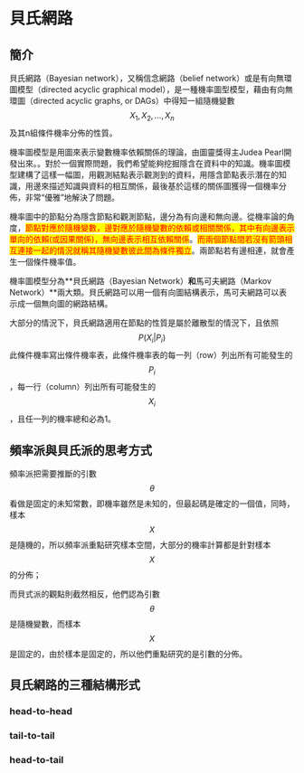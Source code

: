 # 貝氏網路

## 簡介

貝氏網路（Bayesian network），又稱信念網路（belief network）或是有向無環圖模型（directed acyclic graphical model），是一種機率圖型模型，藉由有向無環圖（directed acyclic graphs, or DAGs）中得知一組隨機變數$$X_{1},X_{2},\dots,X_{n}$$及其n組條件機率分佈的性質。

機率圖模型是用圖來表示變數機率依賴關係的理論，由圖靈獎得主Judea Pearl開發出來。。對於一個實際問題，我們希望能夠挖掘隱含在資料中的知識。機率圖模型建構了這樣一幅圖，用觀測結點表示觀測到的資料，用隱含節點表示潛在的知識，用邊來描述知識與資料的相互關係，最後基於這樣的關係圖獲得一個機率分佈，非常“優雅”地解決了問題。

機率圖中的節點分為隱含節點和觀測節點，邊分為有向邊和無向邊。從機率論的角度，<mark style="color:red;">節點對應於隨機變數，邊對應於隨機變數的依賴或相關關係，其中有向邊表示單向的依賴(或因果關係)，無向邊表示相互依賴關係</mark>。<mark style="color:red;">而兩個節點間若沒有箭頭相互連接一起的情況就稱其隨機變數彼此間為條件獨立</mark>。兩節點若有邊相連，就會產生一個條件機率值。

機率圖模型分為**貝氏網路（Bayesian Network）**和**馬可夫網路（Markov Network）**兩大類。貝氏網路可以用一個有向圖結構表示，馬可夫網路可以表 示成一個無向圖的網路結構。

大部分的情況下，貝氏網路適用在節點的性質是屬於離散型的情況下，且依照$${\displaystyle P(X_{i}|P_{i}})$$此條件機率寫出條件機率表，此條件機率表的每一列（row）列出所有可能發生的$${\displaystyle P_{i}}$$，每一行（column）列出所有可能發生的$${\displaystyle X_{i}}$$，且任一列的機率總和必為1。

## 頻率派與貝氏派的思考方式

頻率派把需要推斷的引數$$\theta$$看做是固定的未知常數，即機率雖然是未知的，但最起碼是確定的一個值，同時，樣本$$X$$是隨機的，所以頻率派重點研究樣本空間，大部分的機率計算都是針對樣本$$X$$的分佈；&#x20;

而貝式派的觀點則截然相反，他們認為引數$$\theta$$是隨機變數，而樣本$$X$$是固定的，由於樣本是固定的，所以他們重點研究的是引數的分佈。

## 貝氏網路的三種結構形式

### head-to-head

### tail-to-tail

### head-to-tail

